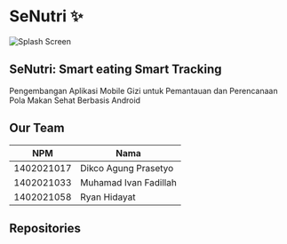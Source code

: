 # SeNutri ✨

![Splash Screen](https://github.com/user-attachments/assets/8e87cb82-2741-41bc-b00c-11ee84572651)

## SeNutri: Smart eating Smart Tracking
Pengembangan Aplikasi Mobile Gizi untuk Pemantauan dan Perencanaan Pola Makan Sehat Berbasis Android

## Our Team
| NPM | Nama |
| ------ | ------ |
| 1402021017 | Dikco Agung Prasetyo |
| 1402021033 | Muhamad Ivan Fadillah |
| 1402021058 | Ryan Hidayat |

## Repositories
